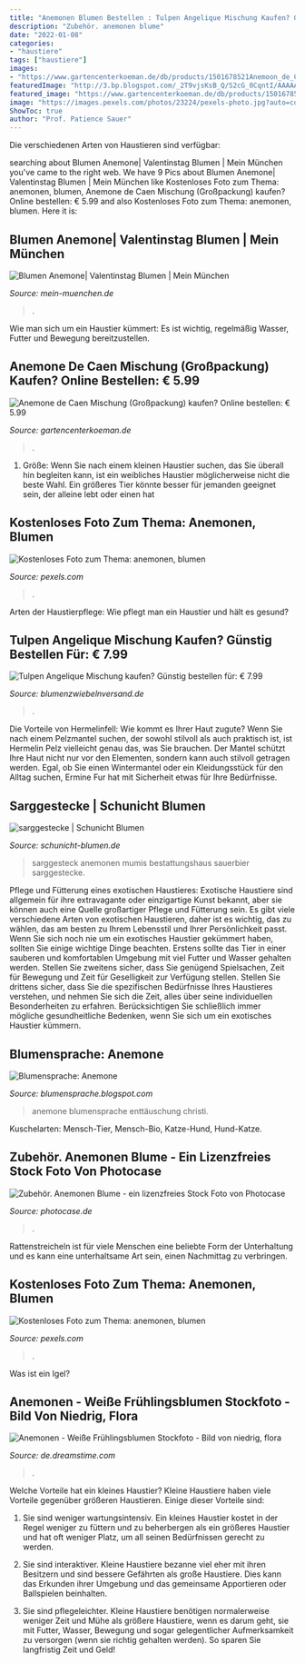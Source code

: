 ```yaml
---
title: "Anemonen Blumen Bestellen : Tulpen Angelique Mischung Kaufen? Günstig Bestellen Für: € 7.99"
description: "Zubehör. anemonen blume"
date: "2022-01-08"
categories:
- "haustiere"
tags: ["haustiere"]
images:
- "https://www.gartencenterkoeman.de/db/products/1501678521Anemoon_de_Caen_Mix.jpg"
featuredImage: "http://3.bp.blogspot.com/_2T9vjsKsB_Q/S2cG_0CqntI/AAAAAAAAAWc/_YhkthWJAVs/w1200-h630-p-k-no-nu/iStock_000005450025XSmall.jpg"
featured_image: "https://www.gartencenterkoeman.de/db/products/1501678521Anemoon_de_Caen_Mix.jpg"
image: "https://images.pexels.com/photos/23224/pexels-photo.jpg?auto=compress&amp;cs=tinysrgb&amp;h=750&amp;w=1260"
ShowToc: true
author: "Prof. Patience Sauer"
---
```



Die verschiedenen Arten von Haustieren sind verfügbar:

	

		
searching about Blumen Anemone| Valentinstag Blumen | Mein München you've came to the right web. We have 9 Pics about Blumen Anemone| Valentinstag Blumen | Mein München like Kostenloses Foto zum Thema: anemonen, blumen, Anemone de Caen Mischung (Großpackung) kaufen? Online bestellen: € 5.99 and also Kostenloses Foto zum Thema: anemonen, blumen. Here it is:
		
    
## Blumen Anemone| Valentinstag Blumen | Mein München

<img loading=lazy src="https://mein-muenchen.de/wp-content/uploads/2021/02/1050x590_anemone.jpg" onerror="this.onerror=null;this.src='https://tse2.mm.bing.net/th?id=OIP.tUVxZYPUUTtpXp9mcZvjLgHaEK&amp;pid=15.1';" alt="Blumen Anemone| Valentinstag Blumen | Mein München">

_Source: mein-muenchen.de_

>. 

	

Wie man sich um ein Haustier kümmert: Es ist wichtig, regelmäßig Wasser, Futter und Bewegung bereitzustellen.

    
## Anemone De Caen Mischung (Großpackung) Kaufen? Online Bestellen: € 5.99

<img loading=lazy src="https://www.gartencenterkoeman.de/db/products/1501678521Anemoon_de_Caen_Mix.jpg" onerror="this.onerror=null;this.src='https://tse1.mm.bing.net/th?id=OIP.MIMw4Xz4wSWHp1bPQeM7hQHaGU&amp;pid=15.1';" alt="Anemone de Caen Mischung (Großpackung) kaufen? Online bestellen: € 5.99">

_Source: gartencenterkoeman.de_

>. 

	

1. Größe: Wenn Sie nach einem kleinen Haustier suchen, das Sie überall hin begleiten kann, ist ein weibliches Haustier möglicherweise nicht die beste Wahl. Ein größeres Tier könnte besser für jemanden geeignet sein, der alleine lebt oder einen hat

    
## Kostenloses Foto Zum Thema: Anemonen, Blumen

<img loading=lazy src="https://images.pexels.com/photos/22940/pexels-photo.jpg?auto=compress&amp;cs=tinysrgb&amp;fit=crop&amp;h=1200&amp;w=800" onerror="this.onerror=null;this.src='https://tse3.mm.bing.net/th?id=OIP.dZ5c674r_xCeQbxc-v-kYwHaLH&amp;pid=15.1';" alt="Kostenloses Foto zum Thema: anemonen, blumen">

_Source: pexels.com_

>. 

	

Arten der Haustierpflege: Wie pflegt man ein Haustier und hält es gesund?

    
## Tulpen Angelique Mischung Kaufen? Günstig Bestellen Für: € 7.99

<img loading=lazy src="https://www.blumenzwiebelnversand.de/db/products/1406791660240727_Tulipa_Angelique_mix.jpg" onerror="this.onerror=null;this.src='https://tse4.mm.bing.net/th?id=OIP.myHtbNC7HhHqVcxwdV6l2AHaJQ&amp;pid=15.1';" alt="Tulpen Angelique Mischung kaufen? Günstig bestellen für: € 7.99">

_Source: blumenzwiebelnversand.de_

>. 

	

Die Vorteile von Hermelinfell: Wie kommt es Ihrer Haut zugute?
Wenn Sie nach einem Pelzmantel suchen, der sowohl stilvoll als auch praktisch ist, ist Hermelin Pelz vielleicht genau das, was Sie brauchen. Der Mantel schützt Ihre Haut nicht nur vor den Elementen, sondern kann auch stilvoll getragen werden. Egal, ob Sie einen Wintermantel oder ein Kleidungsstück für den Alltag suchen, Ermine Fur hat mit Sicherheit etwas für Ihre Bedürfnisse.

    
## Sarggestecke | Schunicht Blumen

<img loading=lazy src="https://www.schunicht-blumen.de/sites/default/files/styles/adaptive/public/internetmappe/ypipskrirvujxmrhxgfvb8z526ul48igug2yvhrh_fs_0.jpg?itok=LPYrB52d" onerror="this.onerror=null;this.src='https://tse4.mm.bing.net/th?id=OIP.sA2yHDiUBuB883ze9sUzcAHaED&amp;pid=15.1';" alt="sarggestecke | Schunicht Blumen">

_Source: schunicht-blumen.de_

>sarggesteck anemonen mumis bestattungshaus sauerbier sarggestecke. 

	

Pflege und Fütterung eines exotischen Haustieres:
Exotische Haustiere sind allgemein für ihre extravagante oder einzigartige Kunst bekannt, aber sie können auch eine Quelle großartiger Pflege und Fütterung sein. Es gibt viele verschiedene Arten von exotischen Haustieren, daher ist es wichtig, das zu wählen, das am besten zu Ihrem Lebensstil und Ihrer Persönlichkeit passt. Wenn Sie sich noch nie um ein exotisches Haustier gekümmert haben, sollten Sie einige wichtige Dinge beachten. Erstens sollte das Tier in einer sauberen und komfortablen Umgebung mit viel Futter und Wasser gehalten werden. Stellen Sie zweitens sicher, dass Sie genügend Spielsachen, Zeit für Bewegung und Zeit für Geselligkeit zur Verfügung stellen. Stellen Sie drittens sicher, dass Sie die spezifischen Bedürfnisse Ihres Haustieres verstehen, und nehmen Sie sich die Zeit, alles über seine individuellen Besonderheiten zu erfahren. Berücksichtigen Sie schließlich immer mögliche gesundheitliche Bedenken, wenn Sie sich um ein exotisches Haustier kümmern.

    
## Blumensprache: Anemone

<img loading=lazy src="http://3.bp.blogspot.com/_2T9vjsKsB_Q/S2cG_0CqntI/AAAAAAAAAWc/_YhkthWJAVs/w1200-h630-p-k-no-nu/iStock_000005450025XSmall.jpg" onerror="this.onerror=null;this.src='https://tse2.mm.bing.net/th?id=OIP.-L63UT4sjVv1UlmktwRZfwAAAA&amp;pid=15.1';" alt="Blumensprache: Anemone">

_Source: blumensprache.blogspot.com_

>anemone blumensprache enttäuschung christi. 

	

Kuschelarten: Mensch-Tier, Mensch-Bio, Katze-Hund, Hund-Katze.

    
## Zubehör. Anemonen Blume - Ein Lizenzfreies Stock Foto Von Photocase

<img loading=lazy src="https://www.photocase.de/fotos/120930-zubehoer-anemonen-blume-stil-stillleben-bluete-klassisch-photocase-stock-foto-gross.jpeg" onerror="this.onerror=null;this.src='https://tse4.mm.bing.net/th?id=OIP.x2gqMHmVPtLrkDubgEnmWAHaH3&amp;pid=15.1';" alt="Zubehör. Anemonen Blume - ein lizenzfreies Stock Foto von Photocase">

_Source: photocase.de_

>. 

	

Rattenstreicheln ist für viele Menschen eine beliebte Form der Unterhaltung und es kann eine unterhaltsame Art sein, einen Nachmittag zu verbringen.

    
## Kostenloses Foto Zum Thema: Anemonen, Blumen

<img loading=lazy src="https://images.pexels.com/photos/23224/pexels-photo.jpg?auto=compress&amp;cs=tinysrgb&amp;h=750&amp;w=1260" onerror="this.onerror=null;this.src='https://tse4.mm.bing.net/th?id=OIP.DqD7uglg3GhIDf-Y9okEQwHaFj&amp;pid=15.1';" alt="Kostenloses Foto zum Thema: anemonen, blumen">

_Source: pexels.com_

>. 

	

Was ist ein Igel?

    
## Anemonen - Weiße Frühlingsblumen Stockfoto - Bild Von Niedrig, Flora

<img loading=lazy src="https://thumbs.dreamstime.com/b/anemonen-weiße-frühlingsblumen-70857686.jpg" onerror="this.onerror=null;this.src='https://tse2.mm.bing.net/th?id=OIP.AamFRV0awHzSUXs4vjze3wHaFj&amp;pid=15.1';" alt="Anemonen - Weiße Frühlingsblumen Stockfoto - Bild von niedrig, flora">

_Source: de.dreamstime.com_

>. 

	

Welche Vorteile hat ein kleines Haustier?
Kleine Haustiere haben viele Vorteile gegenüber größeren Haustieren. Einige dieser Vorteile sind:
1. Sie sind weniger wartungsintensiv. Ein kleines Haustier kostet in der Regel weniger zu füttern und zu beherbergen als ein größeres Haustier und hat oft weniger Platz, um all seinen Bedürfnissen gerecht zu werden.

2. Sie sind interaktiver. Kleine Haustiere bezanne viel eher mit ihren Besitzern und sind bessere Gefährten als große Haustiere. Dies kann das Erkunden ihrer Umgebung und das gemeinsame Apportieren oder Ballspielen beinhalten.

3. Sie sind pflegeleichter. Kleine Haustiere benötigen normalerweise weniger Zeit und Mühe als größere Haustiere, wenn es darum geht, sie mit Futter, Wasser, Bewegung und sogar gelegentlicher Aufmerksamkeit zu versorgen (wenn sie richtig gehalten werden). So sparen Sie langfristig Zeit und Geld!

